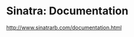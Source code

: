 <!--
id: 344207556
link: http://kevinisom.info/post/344207556/sinatra-documentation
slug: sinatra-documentation
date: Thu Jan 21 2010 00:52:49 GMT+1300 (NZDT)
raw: {"blog_name":"kevinisom","id":344207556,"post_url":"http://kevinisom.info/post/344207556/sinatra-documentation","slug":"sinatra-documentation","type":"link","date":"2010-01-20 11:52:49 GMT","timestamp":1263988369,"state":"published","format":"html","reblog_key":"E8LmiSHN","tags":[],"short_url":"http://tmblr.co/Zw68YyKX334","highlighted":[],"feed_item":"http://www.sinatrarb.com/documentation.html","from_feed_id":"650234","note_count":0,"title":"Sinatra: Documentation","url":"http://www.sinatrarb.com/documentation.html","description":""}
publish: 2010-01-021
tags: 
title: Sinatra: Documentation
-->


Sinatra: Documentation
======================

<http://www.sinatrarb.com/documentation.html>

